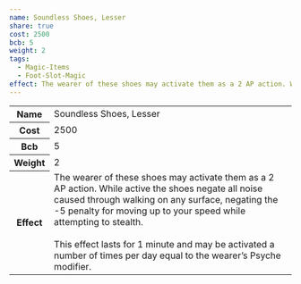 ```yaml
---
name: Soundless Shoes, Lesser
share: true
cost: 2500
bcb: 5
weight: 2
tags:
  - Magic-Items
  - Foot-Slot-Magic
effect: The wearer of these shoes may activate them as a 2 AP action. While active the shoes negate all noise caused through walking on any surface, negating the -5 penalty for moving up to your speed while attempting to stealth.<br><br>This effect lasts for 1 minute and may be activated a number of times per day equal to the wearer’s Psyche modifier.
---
```

<p><span dir="ltr" style="overflow-x: auto;"><table><tbody><tr><th dir="ltr">Name</th><td dir="ltr">Soundless Shoes, Lesser</td></tr><tr><th dir="ltr">Cost</th><td dir="auto">2500</td></tr><tr><th dir="ltr">Bcb</th><td dir="auto">5</td></tr><tr><th dir="ltr">Weight</th><td dir="auto">2</td></tr><tr><th dir="ltr">Effect</th><td dir="ltr">The wearer of these shoes may activate them as a 2 AP action. While active the shoes negate all noise caused through walking on any surface, negating the -5 penalty for moving up to your speed while attempting to stealth.<br><br>This effect lasts for 1 minute and may be activated a number of times per day equal to the wearer’s Psyche modifier.</td></tr></tbody></table></span></p>